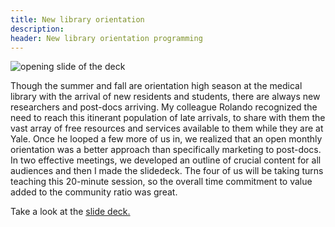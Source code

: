 ```yaml
---
title: New library orientation
description: 
header: New library orientation programming
---
```

![opening slide of the deck](https://caitlinmeyer.github.io/library-blog/img/library-orientation-pic.png)

Though the summer and fall are orientation high season at the medical library with the arrival of new residents and students, there are always new researchers and post-docs arriving. My colleague Rolando recognized the need to reach this itinerant population of late arrivals, to share with them the vast array of free resources and services available to them while they are at Yale. Once he looped a few more of us in, we realized that an open monthly orientation was a better approach than specifically marketing to post-docs. In two effective meetings, we developed an outline of crucial content for all audiences and then I made the slidedeck. The four of us will be taking turns teaching this 20-minute session, so the overall time commitment to value added to the community ratio was great. 

Take a look at the [slide deck.](https://caitlinmeyer.github.io/library-blog/docs/library-orientation.pdf)
